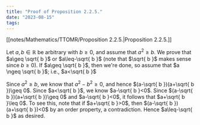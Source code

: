 ```yaml
---
title: "Proof of Proposition 2.2.5."
date: "2023-08-15"
tags:
---
```


[[notes/Mathematics/TTOMR/Proposition 2.2.5.|Proposition 2.2.5.]]

Let $a,b\in\mathbb{R}$ be arbitrary with $b\geq 0$, and assume that $a^2\geq b$. We prove that $a\geq \sqrt{ b }$ or $a\leq-\sqrt{ b }$ (note that $\sqrt{ b }$ makes sense since $b\geq 0$). If $a\geq \sqrt{ b }$, then we're done, so assume that $a \ngeq \sqrt{ b }$; i.e., $a<\sqrt{ b }$

Since $a^2\geq b$, we know that $a^2-b^2\geq 0$, and hence $(a-\sqrt{ b })(a+\sqrt{ b })\geq 0$. Since $a<\sqrt{ b }$, we know $a-\sqrt{ b }<0$. Since $(a-\sqrt{ b })(a+\sqrt{ b })\geq 0$ and $a-\sqrt{ b }<0$, it follows that $a+\sqrt{ b }\leq 0$. To see this, note that if $a+\sqrt{ b }>0$, then $(a-\sqrt{ b })(a+\sqrt{ b })<0$ by an order property, a contradiction. Hence $a\leq-\sqrt{ b }$ as desired.
